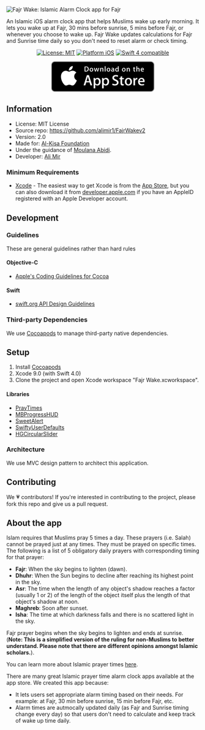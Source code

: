![Fajr Wake: Islamic Alarm Clock app for Fajr](https://raw.githubusercontent.com/alimir1/FajrWakev2/master/fajrWakeBanner.png)

An Islamic iOS alarm clock app that helps Muslims wake up early morning. It lets you wake up at Fajr, 30 mins before sunrise, 5 mins before Fajr, or whenever you choose to wake up. Fajr Wake updates calculations for Fajr and Sunrise time daily so you don't need to reset alarm or check timing. 

<p align="center">
<a href="https://raw.githubusercontent.com/alimir1/FajrWakev2/master/LICENSE"><img src="http://img.shields.io/badge/license-MIT-blue.svg?style=flat" alt="License: MIT" /></a>
<a href="https://www.apple.com/ios"><img src="https://img.shields.io/badge/platform-iOS-blue.svg?style=flat" alt="Platform iOS" /></a>
<a href="https://developer.apple.com/swift"><img src="https://img.shields.io/badge/swift4-compatible-brightgreen.svg" alt="Swift 4 compatible" /></a>
</p>

<p align="center">
<a href="https://itunes.apple.com/us/app/fajr-wake/id1143559369?mt=8"><img src="availableInAppStore.svg" alt="Fajr Wake App Store Link Islamic Alarm Clock App iOS" /></a>
</p>

## Information

* License: MIT License
* Source repo: https://github.com/alimir1/FajrWakev2
* Version: 2.0
* Made for: [Al-Kisa Foundation](https://kisakids.org/)
* Under the guidance of [Moulana Abidi](http://www.moulananabirazaabidi.com/).
* Developer: [Ali Mir](https://www.github.com/alimir1)

### Minimum Requirements
* [Xcode](https://itunes.apple.com/us/app/xcode/id497799835) - The easiest way to get Xcode is from the [App Store](https://itunes.apple.com/us/app/xcode/id497799835?mt=12), but you can also download it from [developer.apple.com](https://developer.apple.com/) if you have an AppleID registered with an Apple Developer account.

## Development

### Guidelines
These are general guidelines rather than hard rules

#### Objective-C
* [Apple's Coding Guidelines for Cocoa](https://developer.apple.com/library/content/documentation/Cocoa/Conceptual/CodingGuidelines/CodingGuidelines.html)

#### Swift
* [swift.org API Design Guidelines](https://swift.org/documentation/api-design-guidelines/)

### Third-party Dependencies

We use [Cocoapods](https://cocoapods.org/) to manage third-party native dependencies.

## Setup

1. Install [Cocoapods](https://cocoapods.org/)
2. Xcode 9.0 (with Swift 4.0)
3. Clone the project and open Xcode workspace "Fajr Wake.xcworkspace".

#### Libraries

* [PrayTimes](http://praytimes.org/code/)
* [MBProgressHUD](https://github.com/jdg/MBProgressHUD)
* [SweetAlert](https://github.com/codestergit/SweetAlert-iOS)
* [SwiftyUserDefaults](https://github.com/radex/SwiftyUserDefaults)
* [HGCircularSlider](https://github.com/HamzaGhazouani/HGCircularSlider)

### Architecture

We use MVC design pattern to architect this application.

## Contributing
We 💗 contributors! If you're interested in contributing to the project, please fork this repo and give us a pull request.

## About the app

Islam requires that Muslims pray 5 times a day. These prayers (i.e. Salah) cannot be prayed just at any times. They must be prayed on specific times. The following is a list of 5 obligatory daily prayers with corresponding timing for that prayer:

* **Fajr**: When the sky begins to lighten (dawn).
* **Dhuhr**: When the Sun begins to decline after reaching its highest point in the sky.
* **Asr**: The time when the length of any object's shadow reaches a factor (usually 1 or 2) of the length of the object itself plus the length of that object's shadow at noon.
* **Maghreb**: Soon after sunset.
* **Isha**: The time at which darkness falls and there is no scattered light in the sky.

Fajr prayer begins when the sky begins to lighten and ends at sunrise. (**Note: This is a simplified version of the ruling for non-Muslims to better understand. Please note that there are different opinions amongst Islamic scholars.**).

You can learn more about Islamic prayer times [here](http://praytimes.org/wiki/Prayer_Times_Calculation).

There are many great Islamic prayer time alarm clock apps available at the app store. We created this app because:

* It lets users set appropriate alarm timing based on their needs. For example: at Fajr, 30 min before sunrise, 15 min before Fajr, etc.
* Alarm times are autmocally updated daily (as Fajr and Sunrise timing change every day) so that users don't need to calculate and keep track of wake up time daily.


